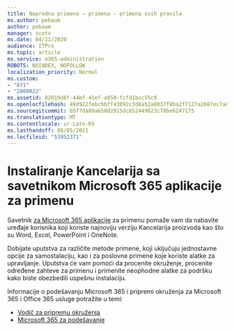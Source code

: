 ```yaml
---
title: Napredna primena – primena – primena svih pravila
ms.author: pebaum
author: pebaum
manager: scotv
ms.date: 04/21/2020
audience: ITPro
ms.topic: article
ms.service: o365-administration
ROBOTS: NOINDEX, NOFOLLOW
localization_priority: Normal
ms.custom:
- "871"
- "2000022"
ms.assetid: 82019d6f-44bf-41ef-a950-fcfd1bcc55c0
ms.openlocfilehash: 49d922febcbbff43092c3d8a52a8037f8ba2f7127a2687ec7a85094c76e63400
ms.sourcegitcommit: b5f7da89a650d2915dc652449623c78be6247175
ms.translationtype: MT
ms.contentlocale: sr-Latn-RS
ms.lasthandoff: 08/05/2021
ms.locfileid: "53952371"
---
```

# <a name="install-office-with-the-microsoft-365-apps-deployment-advisor"></a>Instaliranje Kancelarija sa savetnikom Microsoft 365 aplikacije za primenu

Savetnik [za Microsoft 365 aplikacije](https://go.microsoft.com/fwlink/?linkid=2145748) za primenu pomaže vam da nabavite uređaje korisnika koji koriste najnoviju verziju Kancelarija proizvoda kao što su Word, Excel, PowerPoint i OneNote.
  
Dobijate uputstva za različite metode primene, koji uključuju jednostavne opcije za samostalaciju, kao i za poslovne primene koje koriste alatke za upravljanje. Uputstva će vam pomoći da procenite okruženje, procenite određene zahteve za primenu i primenite neophodne alatke za podršku kako biste obezbedili uspešnu instalaciju.
  
Informacije o podešavanju Microsoft 365 i pripremi okruženja za Microsoft 365 i Office 365 usluge potražite u temi:

- [Vodič za pripremu okruženja](https://go.microsoft.com/fwlink/?linkid=2005213)
- [Microsoft 365 za podešavanje](https://go.microsoft.com/fwlink/?linkid=2072646)
